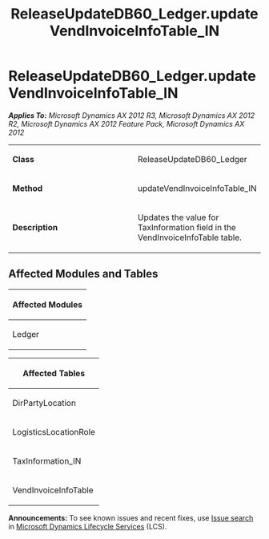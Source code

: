 ﻿---
title: ReleaseUpdateDB60_Ledger.updateVendInvoiceInfoTable_IN
TOCTitle: ReleaseUpdateDB60_Ledger.updateVendInvoiceInfoTable_IN
ms:assetid: 436fdcc4-6857-d91c-f77d-7cc65b5dcc0f
ms:mtpsurl: https://msdn.microsoft.com/en-us/library/JJ718875(v=AX.60)
ms:contentKeyID: 49707920
ms.date: 05/18/2015
mtps_version: v=AX.60
---

# ReleaseUpdateDB60\_Ledger.updateVendInvoiceInfoTable\_IN 


_**Applies To:** Microsoft Dynamics AX 2012 R3, Microsoft Dynamics AX 2012 R2, Microsoft Dynamics AX 2012 Feature Pack, Microsoft Dynamics AX 2012_

<table>
<colgroup>
<col style="width: 50%" />
<col style="width: 50%" />
</colgroup>
<tbody>
<tr class="odd">
<td><p><strong>Class</strong></p></td>
<td><p>ReleaseUpdateDB60_Ledger</p></td>
</tr>
<tr class="even">
<td><p><strong>Method</strong></p></td>
<td><p>updateVendInvoiceInfoTable_IN</p></td>
</tr>
<tr class="odd">
<td><p><strong>Description</strong></p></td>
<td><p>Updates the value for TaxInformation field in the VendInvoiceInfoTable table.</p></td>
</tr>
</tbody>
</table>


## Affected Modules and Tables

<table>
<colgroup>
<col style="width: 100%" />
</colgroup>
<thead>
<tr class="header">
<th><p>Affected Modules</p></th>
</tr>
</thead>
<tbody>
<tr class="odd">
<td><p>Ledger</p></td>
</tr>
</tbody>
</table>


<table>
<colgroup>
<col style="width: 100%" />
</colgroup>
<thead>
<tr class="header">
<th><p>Affected Tables</p></th>
</tr>
</thead>
<tbody>
<tr class="odd">
<td><p>DirPartyLocation</p></td>
</tr>
<tr class="even">
<td><p>LogisticsLocationRole</p></td>
</tr>
<tr class="odd">
<td><p>TaxInformation_IN</p></td>
</tr>
<tr class="even">
<td><p>VendInvoiceInfoTable</p></td>
</tr>
</tbody>
</table>

  
**Announcements:** To see known issues and recent fixes, use [Issue search](http://go.microsoft.com/fwlink/?linkid=389258) in [Microsoft Dynamics Lifecycle Services](http://go.microsoft.com/fwlink/?linkid=306505) (LCS).

